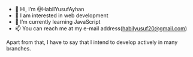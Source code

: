 - 👋 Hi, I’m @HabilYusufAyhan
- 👀 I am interested in web development
- 🌱 I’m currently learning JavaScript 
- 📫 You can reach me at my e-mail address(habilyusuf20@gmail.com)



Apart from that, I have to say that I intend to develop actively in many branches.





